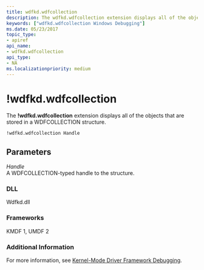 ```yaml
---
title: wdfkd.wdfcollection
description: The wdfkd.wdfcollection extension displays all of the objects that are stored in a WDFCOLLECTION structure.
keywords: ["wdfkd.wdfcollection Windows Debugging"]
ms.date: 05/23/2017
topic_type:
- apiref
api_name:
- wdfkd.wdfcollection
api_type:
- NA
ms.localizationpriority: medium
---
```


# !wdfkd.wdfcollection


The **!wdfkd.wdfcollection** extension displays all of the objects that are stored in a WDFCOLLECTION structure.

```dbgcmd
!wdfkd.wdfcollection Handle
```

## <span id="Parameters"></span><span id="parameters"></span><span id="PARAMETERS"></span>Parameters


<span id="_______Handle______"></span><span id="_______handle______"></span><span id="_______HANDLE______"></span> *Handle*   
A WDFCOLLECTION-typed handle to the structure.

### <span id="DLL"></span><span id="dll"></span>DLL

Wdfkd.dll

### <span id="Frameworks"></span><span id="frameworks"></span><span id="FRAMEWORKS"></span>Frameworks

KMDF 1, UMDF 2

### <span id="Additional_Information"></span><span id="additional_information"></span><span id="ADDITIONAL_INFORMATION"></span>Additional Information

For more information, see [Kernel-Mode Driver Framework Debugging](kernel-mode-driver-framework-debugging.md).

 

 





